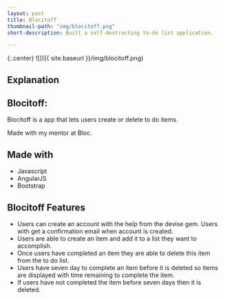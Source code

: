 ```yaml
---
layout: post
title: Blocitoff
thumbnail-path: "img/blocitoff.png"
short-description: Built a self-destructing to-do list application.

---
```


{:.center}
![]({{ site.baseurl }}/img/blocitoff.png)

## Explanation

## Blocitoff:

Blocitoff is a app that lets users create or delete to do items.

Made with my mentor at Bloc.

## Made with

* Javascript
* AngularJS
* Bootstrap


## Blocitoff Features
* Users can create an account with the help from the devise gem. Users with get a confirmation email when account is created.
* Users are able to create an item and add it to a list they want to accomplish.
* Once users have completed an item they are able to delete this item from the to do list.
* Users have seven day to complete an item before it is deleted so items are displayed with time remaining to complete the item.
* If users have not completed the item before seven days then it is deleted.
